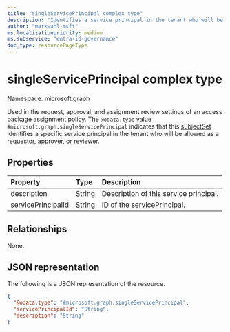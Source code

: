 ```yaml
---
title: "singleServicePrincipal complex type"
description: "Identifies a service principal in the tenant who will be allowed as requestor, approver, or reviewer."
author: "markwahl-msft"
ms.localizationpriority: medium
ms.subservice: "entra-id-governance"
doc_type: resourcePageType
---
```

# singleServicePrincipal complex type

Namespace: microsoft.graph

Used in the request, approval, and assignment review settings of an access package assignment policy. The  `@odata.type` value `#microsoft.graph.singleServicePrincipal` indicates that this [subjectSet](../resources/subjectset.md) identifies a specific service principal in the tenant who will be allowed as a requestor, approver, or reviewer.

## Properties
|Property|Type|Description|
|:---|:---|:---|
|description|String|Description of this service principal.|
|servicePrincipalId|String|ID of the [servicePrincipal](serviceprincipal.md).|

## Relationships
None.
## JSON representation
The following is a JSON representation of the resource.
<!-- {
  "blockType": "resource",
  "@odata.type": "microsoft.graph.singleServicePrincipal",
  "baseType": "microsoft.graph.subjectSet"
}
-->
``` json
{
  "@odata.type": "#microsoft.graph.singleServicePrincipal",
  "servicePrincipalId": "String",
  "description": "String"
}
```



